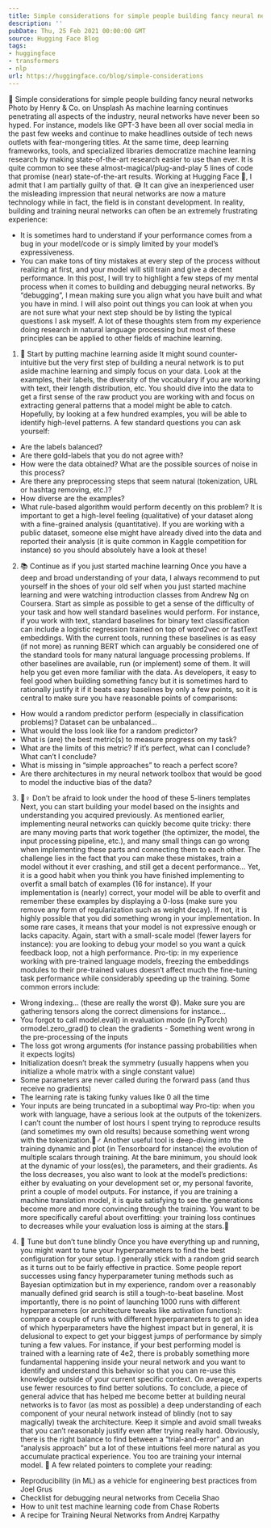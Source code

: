 ```yaml
---
title: Simple considerations for simple people building fancy neural networks
description: ''
pubDate: Thu, 25 Feb 2021 00:00:00 GMT
source: Hugging Face Blog
tags:
- huggingface
- transformers
- nlp
url: https://huggingface.co/blog/simple-considerations
---
```


🚧 Simple considerations for simple people building fancy neural networks
Photo by Henry & Co. on Unsplash
As machine learning continues penetrating all aspects of the industry, neural networks have never been so hyped. For instance, models like GPT-3 have been all over social media in the past few weeks and continue to make headlines outside of tech news outlets with fear-mongering titles.
At the same time, deep learning frameworks, tools, and specialized libraries democratize machine learning research by making state-of-the-art research easier to use than ever. It is quite common to see these almost-magical/plug-and-play 5 lines of code that promise (near) state-of-the-art results. Working at Hugging Face 🤗, I admit that I am partially guilty of that. 😅 It can give an inexperienced user the misleading impression that neural networks are now a mature technology while in fact, the field is in constant development.
In reality, building and training neural networks can often be an extremely frustrating experience:
- It is sometimes hard to understand if your performance comes from a bug in your model/code or is simply limited by your model’s expressiveness.
- You can make tons of tiny mistakes at every step of the process without realizing at first, and your model will still train and give a decent performance.
In this post, I will try to highlight a few steps of my mental process when it comes to building and debugging neural networks. By “debugging”, I mean making sure you align what you have built and what you have in mind. I will also point out things you can look at when you are not sure what your next step should be by listing the typical questions I ask myself.
A lot of these thoughts stem from my experience doing research in natural language processing but most of these principles can be applied to other fields of machine learning.
1. 🙈 Start by putting machine learning aside
It might sound counter-intuitive but the very first step of building a neural network is to put aside machine learning and simply focus on your data. Look at the examples, their labels, the diversity of the vocabulary if you are working with text, their length distribution, etc. You should dive into the data to get a first sense of the raw product you are working with and focus on extracting general patterns that a model might be able to catch. Hopefully, by looking at a few hundred examples, you will be able to identify high-level patterns. A few standard questions you can ask yourself:
- Are the labels balanced?
- Are there gold-labels that you do not agree with?
- How were the data obtained? What are the possible sources of noise in this process?
- Are there any preprocessing steps that seem natural (tokenization, URL or hashtag removing, etc.)?
- How diverse are the examples?
- What rule-based algorithm would perform decently on this problem?
It is important to get a high-level feeling (qualitative) of your dataset along with a fine-grained analysis (quantitative). If you are working with a public dataset, someone else might have already dived into the data and reported their analysis (it is quite common in Kaggle competition for instance) so you should absolutely have a look at these!
2. 📚 Continue as if you just started machine learning
Once you have a deep and broad understanding of your data, I always recommend to put yourself in the shoes of your old self when you just started machine learning and were watching introduction classes from Andrew Ng on Coursera. Start as simple as possible to get a sense of the difficulty of your task and how well standard baselines would perform. For instance, if you work with text, standard baselines for binary text classification can include a logistic regression trained on top of word2vec or fastText embeddings. With the current tools, running these baselines is as easy (if not more) as running BERT which can arguably be considered one of the standard tools for many natural language processing problems. If other baselines are available, run (or implement) some of them. It will help you get even more familiar with the data.
As developers, it easy to feel good when building something fancy but it is sometimes hard to rationally justify it if it beats easy baselines by only a few points, so it is central to make sure you have reasonable points of comparisons:
- How would a random predictor perform (especially in classification problems)? Dataset can be unbalanced…
- What would the loss look like for a random predictor?
- What is (are) the best metric(s) to measure progress on my task?
- What are the limits of this metric? If it’s perfect, what can I conclude? What can’t I conclude?
- What is missing in “simple approaches” to reach a perfect score?
- Are there architectures in my neural network toolbox that would be good to model the inductive bias of the data?
3. 🦸♀️ Don’t be afraid to look under the hood of these 5-liners templates
Next, you can start building your model based on the insights and understanding you acquired previously. As mentioned earlier, implementing neural networks can quickly become quite tricky: there are many moving parts that work together (the optimizer, the model, the input processing pipeline, etc.), and many small things can go wrong when implementing these parts and connecting them to each other. The challenge lies in the fact that you can make these mistakes, train a model without it ever crashing, and still get a decent performance…
Yet, it is a good habit when you think you have finished implementing to overfit a small batch of examples (16 for instance). If your implementation is (nearly) correct, your model will be able to overfit and remember these examples by displaying a 0-loss (make sure you remove any form of regularization such as weight decay). If not, it is highly possible that you did something wrong in your implementation. In some rare cases, it means that your model is not expressive enough or lacks capacity. Again, start with a small-scale model (fewer layers for instance): you are looking to debug your model so you want a quick feedback loop, not a high performance.
Pro-tip: in my experience working with pre-trained language models, freezing the embeddings modules to their pre-trained values doesn’t affect much the fine-tuning task performance while considerably speeding up the training.
Some common errors include:
- Wrong indexing… (these are really the worst 😅). Make sure you are gathering tensors along the correct dimensions for instance…
- You forgot to call
model.eval()
in evaluation mode (in PyTorch) ormodel.zero\_grad()
to clean the gradients - Something went wrong in the pre-processing of the inputs
- The loss got wrong arguments (for instance passing probabilities when it expects logits)
- Initialization doesn’t break the symmetry (usually happens when you initialize a whole matrix with a single constant value)
- Some parameters are never called during the forward pass (and thus receive no gradients)
- The learning rate is taking funky values like 0 all the time
- Your inputs are being truncated in a suboptimal way
Pro-tip: when you work with language, have a serious look at the outputs of the tokenizers. I can’t count the number of lost hours I spent trying to reproduce results (and sometimes my own old results) because something went wrong with the tokenization.🤦♂️
Another useful tool is deep-diving into the training dynamic and plot (in Tensorboard for instance) the evolution of multiple scalars through training. At the bare minimum, you should look at the dynamic of your loss(es), the parameters, and their gradients.
As the loss decreases, you also want to look at the model’s predictions: either by evaluating on your development set or, my personal favorite, print a couple of model outputs. For instance, if you are training a machine translation model, it is quite satisfying to see the generations become more and more convincing through the training. You want to be more specifically careful about overfitting: your training loss continues to decreases while your evaluation loss is aiming at the stars.💫
4. 👀 Tune but don’t tune blindly
Once you have everything up and running, you might want to tune your hyperparameters to find the best configuration for your setup. I generally stick with a random grid search as it turns out to be fairly effective in practice.
Some people report successes using fancy hyperparameter tuning methods such as Bayesian optimization but in my experience, random over a reasonably manually defined grid search is still a tough-to-beat baseline.
Most importantly, there is no point of launching 1000 runs with different hyperparameters (or architecture tweaks like activation functions): compare a couple of runs with different hyperparameters to get an idea of which hyperparameters have the highest impact but in general, it is delusional to expect to get your biggest jumps of performance by simply tuning a few values. For instance, if your best performing model is trained with a learning rate of 4e2, there is probably something more fundamental happening inside your neural network and you want to identify and understand this behavior so that you can re-use this knowledge outside of your current specific context.
On average, experts use fewer resources to find better solutions.
To conclude, a piece of general advice that has helped me become better at building neural networks is to favor (as most as possible) a deep understanding of each component of your neural network instead of blindly (not to say magically) tweak the architecture. Keep it simple and avoid small tweaks that you can’t reasonably justify even after trying really hard. Obviously, there is the right balance to find between a “trial-and-error” and an “analysis approach” but a lot of these intuitions feel more natural as you accumulate practical experience. You too are training your internal model. 🤯
A few related pointers to complete your reading:
- Reproducibility (in ML) as a vehicle for engineering best practices from Joel Grus
- Checklist for debugging neural networks from Cecelia Shao
- How to unit test machine learning code from Chase Roberts
- A recipe for Training Neural Networks from Andrej Karpathy